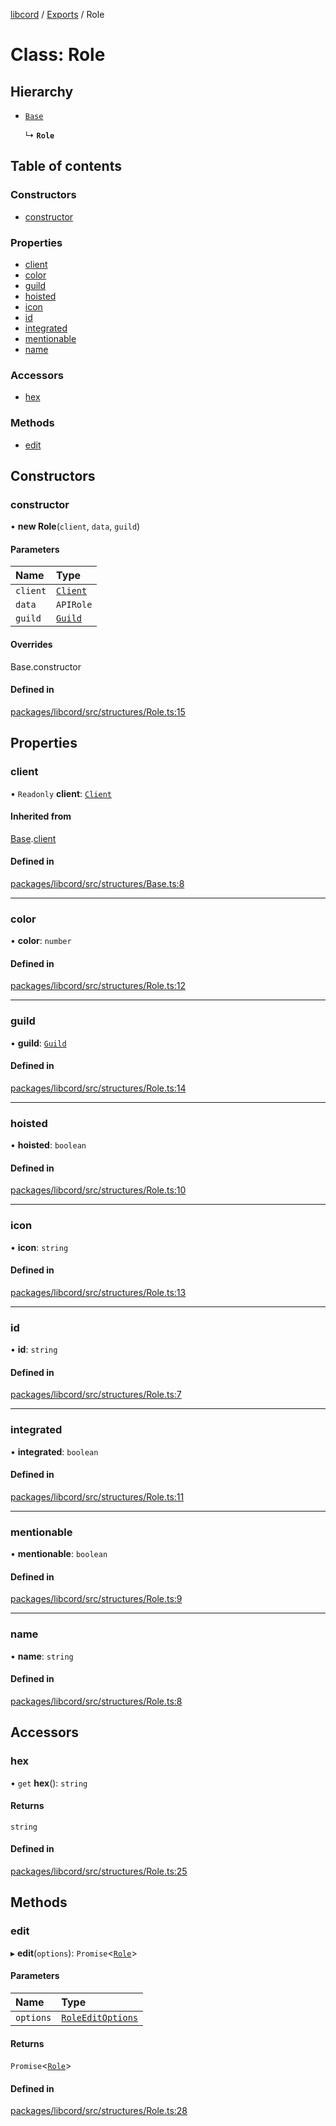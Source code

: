 [libcord](../README.md) / [Exports](../modules.md) / Role

# Class: Role

## Hierarchy

- [`Base`](Base.md)

  ↳ **`Role`**

## Table of contents

### Constructors

- [constructor](Role.md#constructor)

### Properties

- [client](Role.md#client)
- [color](Role.md#color)
- [guild](Role.md#guild)
- [hoisted](Role.md#hoisted)
- [icon](Role.md#icon)
- [id](Role.md#id)
- [integrated](Role.md#integrated)
- [mentionable](Role.md#mentionable)
- [name](Role.md#name)

### Accessors

- [hex](Role.md#hex)

### Methods

- [edit](Role.md#edit)

## Constructors

### constructor

• **new Role**(`client`, `data`, `guild`)

#### Parameters

| Name | Type |
| :------ | :------ |
| `client` | [`Client`](Client.md) |
| `data` | `APIRole` |
| `guild` | [`Guild`](Guild.md) |

#### Overrides

Base.constructor

#### Defined in

[packages/libcord/src/structures/Role.ts:15](https://github.com/Libcord/libcord/blob/f9964b8/packages/libcord/src/structures/Role.ts#L15)

## Properties

### client

• `Readonly` **client**: [`Client`](Client.md)

#### Inherited from

[Base](Base.md).[client](Base.md#client)

#### Defined in

[packages/libcord/src/structures/Base.ts:8](https://github.com/Libcord/libcord/blob/f9964b8/packages/libcord/src/structures/Base.ts#L8)

___

### color

• **color**: `number`

#### Defined in

[packages/libcord/src/structures/Role.ts:12](https://github.com/Libcord/libcord/blob/f9964b8/packages/libcord/src/structures/Role.ts#L12)

___

### guild

• **guild**: [`Guild`](Guild.md)

#### Defined in

[packages/libcord/src/structures/Role.ts:14](https://github.com/Libcord/libcord/blob/f9964b8/packages/libcord/src/structures/Role.ts#L14)

___

### hoisted

• **hoisted**: `boolean`

#### Defined in

[packages/libcord/src/structures/Role.ts:10](https://github.com/Libcord/libcord/blob/f9964b8/packages/libcord/src/structures/Role.ts#L10)

___

### icon

• **icon**: `string`

#### Defined in

[packages/libcord/src/structures/Role.ts:13](https://github.com/Libcord/libcord/blob/f9964b8/packages/libcord/src/structures/Role.ts#L13)

___

### id

• **id**: `string`

#### Defined in

[packages/libcord/src/structures/Role.ts:7](https://github.com/Libcord/libcord/blob/f9964b8/packages/libcord/src/structures/Role.ts#L7)

___

### integrated

• **integrated**: `boolean`

#### Defined in

[packages/libcord/src/structures/Role.ts:11](https://github.com/Libcord/libcord/blob/f9964b8/packages/libcord/src/structures/Role.ts#L11)

___

### mentionable

• **mentionable**: `boolean`

#### Defined in

[packages/libcord/src/structures/Role.ts:9](https://github.com/Libcord/libcord/blob/f9964b8/packages/libcord/src/structures/Role.ts#L9)

___

### name

• **name**: `string`

#### Defined in

[packages/libcord/src/structures/Role.ts:8](https://github.com/Libcord/libcord/blob/f9964b8/packages/libcord/src/structures/Role.ts#L8)

## Accessors

### hex

• `get` **hex**(): `string`

#### Returns

`string`

#### Defined in

[packages/libcord/src/structures/Role.ts:25](https://github.com/Libcord/libcord/blob/f9964b8/packages/libcord/src/structures/Role.ts#L25)

## Methods

### edit

▸ **edit**(`options`): `Promise`<[`Role`](Role.md)\>

#### Parameters

| Name | Type |
| :------ | :------ |
| `options` | [`RoleEditOptions`](../interfaces/RoleEditOptions.md) |

#### Returns

`Promise`<[`Role`](Role.md)\>

#### Defined in

[packages/libcord/src/structures/Role.ts:28](https://github.com/Libcord/libcord/blob/f9964b8/packages/libcord/src/structures/Role.ts#L28)
